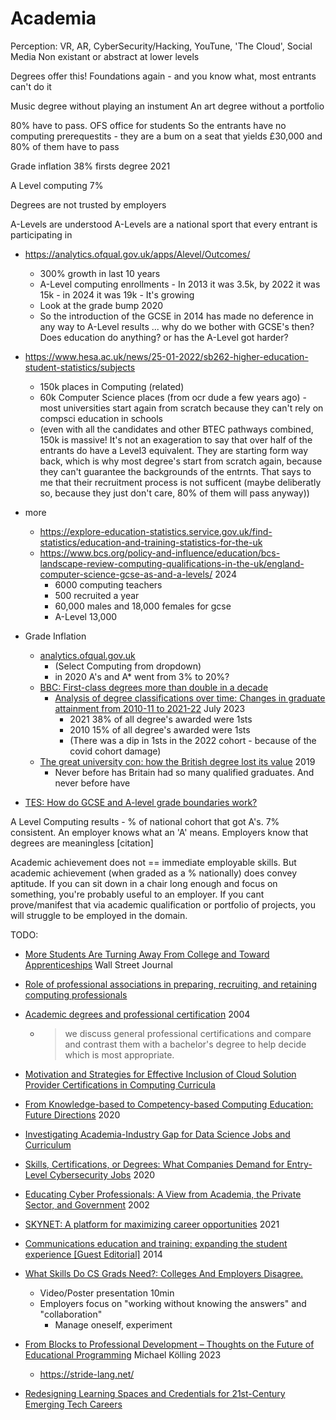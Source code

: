 Academia
========

Perception: VR, AR, CyberSecurity/Hacking, YouTune, 'The Cloud', Social Media
Non existant or abstract at lower levels

Degrees offer this!
Foundations again - and you know what, most entrants can't do it

Music degree without playing an instument
An art degree without a portfolio

80% have to pass. OFS office for students
So the entrants have no computing prerequestits - they are a bum on a seat that yields £30,000 and 80% of them have to pass

Grade inflation
38% firsts degree 2021

A Level computing 7%

Degrees are not trusted by employers


A-Levels are understood
A-Levels are a national sport that every entrant is participating in



* https://analytics.ofqual.gov.uk/apps/Alevel/Outcomes/
    * 300% growth in last 10 years
    * A-Level computing enrollments - In 2013 it was 3.5k, by 2022 it was 15k - in 2024 it was 19k - It's growing
    * Look at the grade bump 2020
    * So the introduction of the GCSE in 2014 has made no deference in any way to A-Level results ... why do we bother with GCSE's then? Does education do anything? or has the A-Level got harder?
* https://www.hesa.ac.uk/news/25-01-2022/sb262-higher-education-student-statistics/subjects
    * 150k places in Computing (related)
    * 60k Computer Science places (from ocr dude a few years ago) - most universities start again from scratch because they can't rely on compsci education in schools
    * (even with all the candidates and other BTEC pathways combined, 150k is massive! It's not an exageration to say that over half of the entrants do have a Level3 equivalent. They are starting form way back, which is why most degree's start from scratch again, because they can't guarantee the backgrounds of the entrnts. That says to me that their recruitment process is not sufficent (maybe deliberatly so, because they just don't care, 80% of them will pass anyway))
* more
    * https://explore-education-statistics.service.gov.uk/find-statistics/education-and-training-statistics-for-the-uk
    * https://www.bcs.org/policy-and-influence/education/bcs-landscape-review-computing-qualifications-in-the-uk/england-computer-science-gcse-as-and-a-levels/ 2024
        * 6000 computing teachers
        * 500 recruited a year
        * 60,000 males and 18,000 females for gcse
        * A-Level 13,000

* Grade Inflation
    * [analytics.ofqual.gov.uk](https://analytics.ofqual.gov.uk/apps/Alevel/Outcomes/)
        * (Select Computing from dropdown)
        * in 2020 A's and A* went from 3% to 20%?
    * [BBC: First-class degrees more than double in a decade](https://www.bbc.co.uk/news/education-61422305)
        * [Analysis of degree classifications over time: Changes in graduate attainment from 2010-11 to 2021-22](https://www.officeforstudents.org.uk/publications/analysis-of-degree-classifications-over-time-changes-in-graduate-attainment-from-2010-11-to-2021-22/) July 2023
            * 2021 38% of all degree's awarded were 1sts
            * 2010 15% of all degree's awarded were 1sts
            * (There was a dip in 1sts in the 2022 cohort - because of the covid cohort damage)
    * [The great university con: how the British degree lost its value](https://www.newstatesman.com/politics/2019/08/the-great-university-con-how-the-british-degree-lost-its-value) 2019
        * Never before has Britain had so many qualified graduates. And never before have 


* [TES: How do GCSE and A-level grade boundaries work?](https://www.tes.com/magazine/analysis/secondary/how-do-gcse-and-level-grade-boundaries-work)


A Level Computing results - % of national cohort that got A's. 7% consistent. An employer knows what an 'A' means. Employers know that degrees are meaningless [citation]

Academic achievement does not == immediate employable skills.
But academic achievement (when graded as a % nationally) does convey aptitude.
If you can sit down in a chair long enough and focus on something, you're probably useful to an employer.
If you cant prove/manifest that via academic qualification or portfolio of projects, you will struggle to be employed in the domain.




TODO:
* [More Students Are Turning Away From College and Toward Apprenticeships](https://www.wsj.com/articles/more-students-are-turning-away-from-college-and-toward-apprenticeships-15f3a05d) Wall Street Journal
* [Role of professional associations in preparing, recruiting, and retaining computing professionals](https://dl.acm.org/doi/10.1145/1982143.1982174)
* [Academic degrees and professional certification](https://ieeexplore.ieee.org/abstract/document/1366120) 2004
    * > we discuss general professional certifications and compare and contrast them with a bachelor's degree to help decide which is most appropriate.
* [Motivation and Strategies for Effective Inclusion of Cloud Solution Provider Certifications in Computing Curricula](https://dl.acm.org/doi/abs/10.1145/3571785.3574128)
* [From Knowledge-based to Competency-based Computing Education: Future Directions](https://ieeexplore.ieee.org/abstract/document/9274288) 2020
* [Investigating Academia-Industry Gap for Data Science Jobs and Curriculum](https://ieeexplore.ieee.org/abstract/document/9655894)
* [Skills, Certifications, or Degrees: What Companies Demand for Entry-Level Cybersecurity Jobs](https://eric.ed.gov/?id=EJ1246234) 2020
* [Educating Cyber Professionals: A View from Academia, the Private Sector, and Government](https://doi.org/10.1109/MSP.2012.36) 2002
* [SKYNET: A platform for maximizing career opportunities](https://eds.s.ebscohost.com/eds/detail/detail?vid=0&sid=fc2e2359-d15d-4e7d-b017-d3dd3783ef47%40redis&bdata=JkF1dGhUeXBlPWNvb2tpZSxpcCxzaGliJnNpdGU9ZWRzLWxpdmUmc2NvcGU9c2l0ZQ%3d%3d#AN=edseee.9487581&db=edseee) 2021
* [Communications education and training: expanding the student experience [Guest Editorial]](https://doi.org/10.1109/MCOM.2014.6979958) 2014


* [What Skills Do CS Grads Need?: Colleges And Employers Disagree.](https://dl.acm.org/doi/10.1145/3545947.3576369)
    * Video/Poster presentation 10min
    * Employers focus on "working without knowing the answers" and "collaboration"
        * Manage oneself, experiment

* [From Blocks to Professional Development – Thoughts on the Future of Educational Programming](https://dl.acm.org/doi/pdf/10.1145/3605468.3609785) Michael Kölling 2023
    * https://stride-lang.net/


* [Redesigning Learning Spaces and Credentials for 21st-Century Emerging Tech Careers](https://www.learntechlib.org/p/215853/)